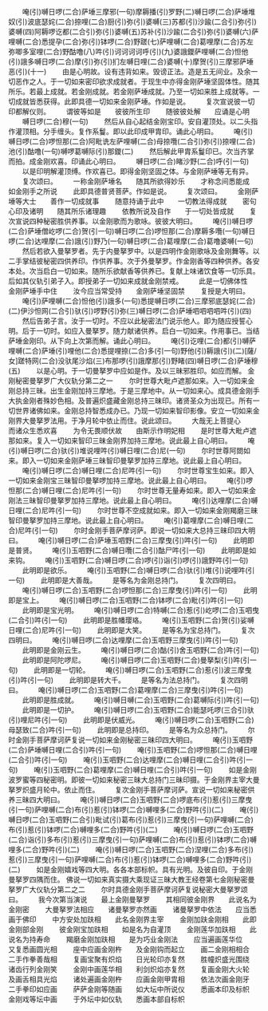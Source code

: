 <!-- { "loadSidebar": true } -->
　　唵(引)嚩日啰(二合)萨埵三摩邪(一句)摩耨播(引)罗野(二)嚩日啰(二合)萨埵堆奴(引)波底瑟姹(二合)捺哩(二合)厨(引)弥(引)婆嚩(三)苏都(引)沙踰(二合引)弥(引)婆嚩(四)阿耨啰讫都(二合引)弥(引)婆嚩(五)苏补(引)沙踰(二合引)弥(引)婆嚩(六)萨哩嚩(二合)悉提孕(二合)弥(引)钵啰(二合)野蹉(七)萨哩嚩(二合)葛哩摩(二合)苏左弥唧多室哩(二合)野酤噜(八)吽(引)诃诃诃诃呼(引)(九)婆誐鑁萨哩嚩(二合)怛他(引)誐多嚩日啰(二合)摩(引)弥(引)扪左嚩日哩(二合)婆嚩(十)摩贺(引)三摩邪萨埵恶(引)(十一)
　　由是心明故。设有违背如来。毁谤正法。造是五无间业。及余一切恶作之人。于一切如来密印欲求成就者。于现生中亦得金刚萨埵坚固体性。随其所乐。若最上成就。若金刚成就。若金刚萨埵成就。乃至一切如来胜上成就等。一切成就皆悉获得。此即具德一切如来金刚萨埵。作如是说。
　　复次宣说彼一切印都解仪则。
　　谓彼等如是　　彼彼所生印
　　随彼彼处解　　应诵是心明
　　嚩日啰(二合)穆(一句)
　　然后从自心起结金刚宝印。安自灌顶处。以二头指作灌顶相。分手缠头。复作系鬘。即以此印成甲胄印。诵此心明曰。
　　唵(引)嚩日啰(二合)啰怛那(二合)阿毗诜左萨哩嚩(二合)母捺囕(二合引)弥(引)捺哩(二合)池(引)酤噜(一句)嚩啰葛嚩际(引)那鑁(二)
　　然后解此甲胄系鬘印已。次当齐掌而拍。成金刚欢喜。印诵此心明曰。
　　嚩日啰(二合)睹沙野(二合)呼(引一句)
　　以是印明解灌顶缚。作欢喜已。即得金刚坚固之体。与金刚萨埵等无有异。
　　复次颂曰。
　　一称金刚萨埵名　　随其所欲得妙乐
　　才称念间悉能成　　如金刚手之所说
　　此即具德普贤菩萨。作如是说。
　　复次颂曰。
　　金刚萨埵等大士　　善作一切成就事
　　随意持诵于此中　　一切教法得成就
　　密句心印及诸明　　随其所乐诸理趣
　　依教所说及自作　　于一切处皆成就
　　复次宣说四种秘密胜供养事。以金刚歌而为歌咏。彼彼大明曰。
　　唵(引)嚩日啰(二合)萨埵僧屹啰(二合)贺(引一句)嚩日啰(二合)啰怛那(二合)摩耨多囕(一句)嚩日啰(二合)达哩摩(二合)誐(引)野乃(一句)嚩日啰(二合)葛哩摩(二合)葛噜婆嚩(一句)
　　然后若欲入曼拏罗者。先于内曼拏罗中。以是四明作金刚歌咏及金刚舞等。以二手掌结彼秘密四供养印。作供养事。次于外曼拏罗。作金刚香等四种供养。各安本处。次当启白一切如来。随所乐欲献香等供养已。复献上味诸饮食等一切乐具。后如其仪轨引弟子入。即授弟子一切如来成就金刚禁戒。
　　此是一切佛体性　　金刚萨埵手中住
　　汝今应当常受持　　金刚萨埵坚固禁
　　复授是大明曰。
　　唵(引)萨哩嚩(二合)怛他(引)誐多(一句)悉提嚩日啰(二合)三摩邪底瑟姹(二合)(二)伊沙怛网(二合引)驮(引)啰野(引)弥(三)嚩日啰(二合)萨埵呬呬呬呬吽(引)(四)
　　然后告弟子言。汝于一切时。不应以此秘密法门说示他人。即为随应授誓心明。后于一切时。如应入曼拏罗。随力献诸供养。启白一切如来。作用事已。当结萨埵金刚印。从下向上次第而解。诵此心明曰。
　　唵(引)讫哩(二合)都(引)嚩萨哩嚩(二合)萨埵(引)哩他(二合)悉提哩捺(二合)多(引一句)野他(引)耨誐(引)(二)[薩/女]蹉特网(二合)没驮尾沙焰(三)布那啰(引)誐摩那(引)野睹(四)嚩日啰(二合)萨埵穆(五)
　　以是心明。于一切曼拏罗中应如是作。及以三昧邪胜印。如应而解。
金刚秘密曼拏罗广大仪轨分第二之一
　　尔时世尊大毗卢遮那如来。入一切如来金刚总持三昧。出生金刚加持三摩地。于是三摩地中。从一切如来心。成具德金刚手大执金刚者殊妙色相。及普遍炽盛藏金刚总持三昧印。诸贤圣众为出现已。所有一切世界诸佛如来。金刚总持智悉成办已。乃现一切如来智印影像。安立一切如来金刚界大曼拏罗法用。于净月轮中依止而住。说此颂曰。
　　大哉无上菩提心　　而诸众生悉欢喜
　　为令无畏顺伏故　　由斯示作明妃相
　　是时世尊大毗卢遮那如来。复入一切如来智印三昧金刚界加持三摩地。说此最上自心明曰。
　　唵(引)嚩日啰(二合)驮(引)堆说哩吽(引)嚩日哩(二合)尼(一句)
　　尔时世尊阿閦如来。即入一切如来金刚萨埵三昧智印曼拏罗加持三摩地。说此最上自心明曰。
　　唵(引)嚩日啰(二合)嚩日哩(二合)尼吽(引一句)
　　尔时世尊宝生如来。即入一切如来金刚宝三昧智印曼拏啰加持三摩地。说此最上自心明曰。
　　唵(引)啰怛那(二合)嚩日哩(二合)尼吽(引一句)
　　尔时世尊无量寿如来。即入一切如来金刚法三昧智印曼拏罗加持三摩地。说此最上自心明曰。
　　唵(引)达哩摩(二合)嚩日哩(二合)尼吽(引一句)
　　尔时世尊不空成就如来。即入一切如来金刚羯磨三昧智印曼拏罗加持三摩地。说此最上自心明曰。
　　唵(引)葛哩摩(二合)嚩日哩(二合)尼吽(引一句)
　　尔时金刚手菩萨摩诃萨。即说一切如来大总持三昧印四大明曰。
　　唵(引)嚩日啰(二合)萨埵玉呬野(二合)三摩曳(引)吽(引一句)
　　此明即是普贤。
　　唵(引)玉呬野(二合)嚩日囕(二合引)酤尸吽(引一句)
　　此明即是如来钩。
　　唵(引)玉呬野(二合)嚩日啰(二合)啰(引)诣(引)啰(引)誐野吽(引一句)
　　此明即是欲乐。
　　唵(引)玉呬野(二合)嚩日啰(二合)驮(引)堆(引)说哩吽(引一句)
　　此明即是大善哉。
　　是等名为金刚总持门。
　　复次四明曰。
　　唵(引)嚩日啰(二合)玉呬野(二合)啰怛那(二合)三摩曳(引)吽(引一句)
　　此明即是宝上。
　　唵(引)嚩日啰(二合)玉呬野(二合)钵啰(二合)毗(引)吽(引一句)
　　此明即是宝光明。
　　唵(引)嚩日啰(二合)特嚩(二合)惹(引)屹啰(二合)玉呬曳(二合引)吽(引一句)
　　此明即是胜幡璎珞。
　　唵(引)玉呬野(二合)贺(引)娑嚩日哩(二合)尼吽(引一句)
　　此明即是大笑。
　　是等名为宝总持门。
　　复次四明曰。
　　唵(引)嚩日啰(二合)达哩摩(二合)玉呬野三摩曳(引)吽(引一句)
　　此明即是金刚云生。
　　唵(引)嚩日啰(二合)酤(引)舍玉呬野(二合)吽(引一句)
　　此明即是阿陀啰尼。
　　唵(引)嚩日啰(二合)玉呬野(二合)曼拏梨(引)吽(引一句)
　　此明即是一切轮。
　　唵(引)嚩日啰(二合)玉呬野(二合)惹(引)波三摩曳(引)吽(引一句)
　　此明即是转大千。
　　是等名为法总持门。
　　复次四明曰。
　　唵(引)嚩日啰(二合)玉呬野(二合)葛哩摩(二合)三摩曳(引)吽(引一句)
　　此明即是胜成就。
　　唵(引)嚩日嚩(二合)玉呬野(二合)葛嚩际(引)吽(引一句)
　　此明即是一切护。
　　唵(引)嚩日啰(二合)玉呬野(二合)能瑟吒啰(三合引)驮(引)哩尼吽(引一句)
　　此明即是伏威光。
　　唵(引)嚩日啰(二合)玉呬野(二合)母瑟致(二合)吽(引一句)
　　此明即是总持印。
　　是等名为众总持门。
　　尔时金刚手菩萨摩诃萨复说一切如来金刚秘密三昧印四大明曰。
　　唵(引)玉呬野(二合)萨埵嚩日哩(二合引)吽(引一句)
　　唵(引)玉呬野(二合)啰怛那(二合)嚩日哩(二合引)吽(引一句)
　　唵(引)玉呬野(二合)达哩摩(二合)嚩日哩(二合引)吽(引一句)
　　唵(引)玉呬野(二合)葛哩摩(二合)嚩日哩(二合引)吽(引一句)
　　如是金刚波罗蜜等四秘密明。即彼一切如来秘密三昧大总持门三昧印摄。于金刚界主宰大曼拏罗炽盛月轮中。依止而住。
　　复次金刚手菩萨摩诃萨。宣说一切如来秘密供养三昧四大明曰。
　　唵(引)嚩日啰(二合)玉呬野(二合)啰底布(引)惹(引)三摩曳(引一句)萨哩嚩(二合)布(引)惹(引)钵啰(二合)嚩哩多(二合)野吽(引)(二)
　　唵(引)嚩日啰(二合)玉呬野(二合引)毗试(引)葛布(引)惹(引)三摩曳(引一句)萨哩嚩(二合)布(引)惹(引)钵啰(二合)嚩哩多(二合)野吽(引)(二)
　　唵(引)嚩日啰(二合)玉呬野(二合)诣(引)多布(引)惹(引)三摩曳(引一句)萨哩嚩(二合)布(引)惹(引)钵啰(二合)嚩哩多(二合)野吽(引)(二)
　　唵(引)嚩日啰(二合)玉呬野(二合)涅哩(二合)多布(引)惹(引)三摩曳(引一句)萨哩嚩(二合)布(引)惹(引)钵啰(二合)嚩哩多(二合)野吽(引)(二)
　　如是金刚嬉戏等四大明。各各本部标帜。具有光明。及彼自印。于金刚曼拏罗四隅而住。
佛说一切如来真实摄大乘现证三昧大教王经卷第七金刚秘密曼拏罗广大仪轨分第二之二
　　尔时具德金刚手菩萨摩诃萨复说秘密大曼拏罗颂曰。
　　我今次第当演说　　最上金刚曼拏罗
　　其相同彼金刚界　　此说名为金刚密
　　大曼拏罗法相应　　诸曼拏罗亦然画
　　诸曼拏罗中依法　　应当悉画于佛印
　　中方安处加趺相　　此名金刚界主宰
　　金刚加趺金刚相　　此即金刚部金刚
　　彼金刚宝加趺相　　如是名为自灌顶
　　金刚莲华加趺相　　此说名为持寿命
　　羯磨金刚加趺相　　是为巧业金刚法
　　应当遍画莲华位　　又复悉画圆光相
　　座中应画金刚杵　　及金刚钩而起立
　　画二金刚相相合　　二手作拳善哉相
　　复画宝聚有炽焰　　日光轮印亦复然
　　胜幢炽盛光围绕　　诸齿行列金刚笑
　　金刚中画莲华相　　利剑炽焰亦复然
　　复画金刚大火轮　　及画舌相具光焰
　　诸处遍画金刚杵　　应画金刚甲胄相
　　依法次画金刚牙　　二手拳印如应画
　　萨萨金刚等随画　　如大坛中所说仪
　　悉画本印及标帜　　金刚戏等坛中画
　　于外坛中如仪轨　　悉画本部自标帜
